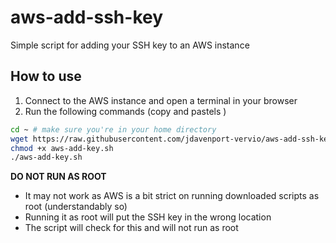 # aws-add-ssh-key
Simple script for adding your SSH key to an AWS instance

## How to use
1) Connect to the AWS instance and open a terminal in your browser
2) Run the following commands (copy and pastels
)

```sh
cd ~ # make sure you're in your home directory
wget https://raw.githubusercontent.com/jdavenport-vervio/aws-add-ssh-key/master/aws-add-key.sh
chmod +x aws-add-key.sh
./aws-add-key.sh

```

**DO NOT RUN AS ROOT**
- It may not work as AWS is a bit strict on running downloaded scripts as root (understandably so)
- Running it as root will put the SSH key in the wrong location
- The script will check for this and will not run as root
